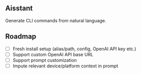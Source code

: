 ## Aisstant
Generate CLI commands from natural language.

## Roadmap
- [ ] Fresh install setup (alias/path, config, OpenAI API key etc.)
- [ ] Support custom OpenAI API base URL
- [ ] Support prompt customization
- [ ] Impute relevant device/platform context in prompt
